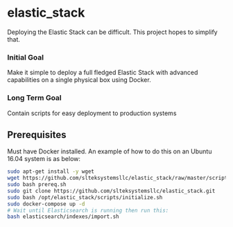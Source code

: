 # elastic_stack

Deploying the Elastic Stack can be difficult. This project hopes to simplify that.

### Initial Goal

Make it simple to deploy a full fledged Elastic Stack with advanced capabilities on a single physical box using Docker.

### Long Term Goal

Contain scripts for easy deployment to production systems

## Prerequisites
Must have Docker installed. An example of how to do this on an Ubuntu 16.04 system is as below:

```bash
sudo apt-get install -y wget
wget https://github.com/slteksystemsllc/elastic_stack/raw/master/scripts/prereq.sh
sudo bash prereq.sh
sudo git clone https://github.com/slteksystemsllc/elastic_stack.git
sudo bash /opt/elastic_stack/scripts/initialize.sh
sudo docker-compose up -d
# Wait until Elasticsearch is running then run this:
bash elasticsearch/indexes/import.sh
```
